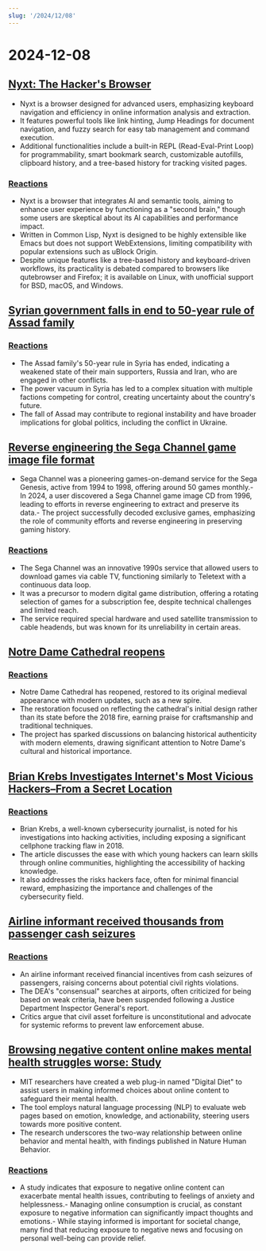 ```yaml
---
slug: '/2024/12/08'
---
```


# 2024-12-08

## [Nyxt: The Hacker's Browser](https://nyxt.atlas.engineer/)

- Nyxt is a browser designed for advanced users, emphasizing keyboard navigation and efficiency in online information analysis and extraction.
- It features powerful tools like link hinting, Jump Headings for document navigation, and fuzzy search for easy tab management and command execution.
- Additional functionalities include a built-in REPL (Read-Eval-Print Loop) for programmability, smart bookmark search, customizable autofills, clipboard history, and a tree-based history for tracking visited pages.

### [Reactions](https://news.ycombinator.com/item?id=42354691)

- Nyxt is a browser that integrates AI and semantic tools, aiming to enhance user experience by functioning as a "second brain," though some users are skeptical about its AI capabilities and performance impact.
- Written in Common Lisp, Nyxt is designed to be highly extensible like Emacs but does not support WebExtensions, limiting compatibility with popular extensions such as uBlock Origin.
- Despite unique features like a tree-based history and keyboard-driven workflows, its practicality is debated compared to browsers like qutebrowser and Firefox; it is available on Linux, with unofficial support for BSD, macOS, and Windows.

## [Syrian government falls in end to 50-year rule of Assad family](https://apnews.com/article/syria-assad-sweida-daraa-homs-hts-qatar-7f65823bbf0a7bd331109e8dff419430)

### [Reactions](https://news.ycombinator.com/item?id=42355364)

- The Assad family's 50-year rule in Syria has ended, indicating a weakened state of their main supporters, Russia and Iran, who are engaged in other conflicts.
- The power vacuum in Syria has led to a complex situation with multiple factions competing for control, creating uncertainty about the country's future.
- The fall of Assad may contribute to regional instability and have broader implications for global politics, including the conflict in Ukraine.

## [Reverse engineering the Sega Channel game image file format](https://www.infochunk.com/schannel/index.html)

- Sega Channel was a pioneering games-on-demand service for the Sega Genesis, active from 1994 to 1998, offering around 50 games monthly.- In 2024, a user discovered a Sega Channel game image CD from 1996, leading to efforts in reverse engineering to extract and preserve its data.- The project successfully decoded exclusive games, emphasizing the role of community efforts and reverse engineering in preserving gaming history.

### [Reactions](https://news.ycombinator.com/item?id=42353907)

- The Sega Channel was an innovative 1990s service that allowed users to download games via cable TV, functioning similarly to Teletext with a continuous data loop.
- It was a precursor to modern digital game distribution, offering a rotating selection of games for a subscription fee, despite technical challenges and limited reach.
- The service required special hardware and used satellite transmission to cable headends, but was known for its unreliability in certain areas.

## [Notre Dame Cathedral reopens](https://apnews.com/article/notre-dame-paris-latest-e50813cf016f08607c20ab115bc4b153)

### [Reactions](https://news.ycombinator.com/item?id=42353215)

- Notre Dame Cathedral has reopened, restored to its original medieval appearance with modern updates, such as a new spire.
- The restoration focused on reflecting the cathedral's initial design rather than its state before the 2018 fire, earning praise for craftsmanship and traditional techniques.
- The project has sparked discussions on balancing historical authenticity with modern elements, drawing significant attention to Notre Dame's cultural and historical importance.

## [Brian Krebs Investigates Internet's Most Vicious Hackers–From a Secret Location](https://www.wsj.com/tech/cybersecurity/hacking-brian-krebs-snowflake-waifu-49b87fce)

### [Reactions](https://news.ycombinator.com/item?id=42354602)

- Brian Krebs, a well-known cybersecurity journalist, is noted for his investigations into hacking activities, including exposing a significant cellphone tracking flaw in 2018.
- The article discusses the ease with which young hackers can learn skills through online communities, highlighting the accessibility of hacking knowledge.
- It also addresses the risks hackers face, often for minimal financial reward, emphasizing the importance and challenges of the cybersecurity field.

## [Airline informant received thousands from passenger cash seizures](https://www.atlantanewsfirst.com/2024/12/03/airline-informant-received-thousands-passenger-cash-seizures/)

### [Reactions](https://news.ycombinator.com/item?id=42354580)

- An airline informant received financial incentives from cash seizures of passengers, raising concerns about potential civil rights violations.
- The DEA's "consensual" searches at airports, often criticized for being based on weak criteria, have been suspended following a Justice Department Inspector General's report.
- Critics argue that civil asset forfeiture is unconstitutional and advocate for systemic reforms to prevent law enforcement abuse.

## [Browsing negative content online makes mental health struggles worse: Study](https://news.mit.edu/2024/study-browsing-negative-content-online-makes-mental-health-struggles-worse-1205)

- MIT researchers have created a web plug-in named "Digital Diet" to assist users in making informed choices about online content to safeguard their mental health.
- The tool employs natural language processing (NLP) to evaluate web pages based on emotion, knowledge, and actionability, steering users towards more positive content.
- The research underscores the two-way relationship between online behavior and mental health, with findings published in Nature Human Behavior.

### [Reactions](https://news.ycombinator.com/item?id=42353944)

- A study indicates that exposure to negative online content can exacerbate mental health issues, contributing to feelings of anxiety and helplessness.- Managing online consumption is crucial, as constant exposure to negative information can significantly impact thoughts and emotions.- While staying informed is important for societal change, many find that reducing exposure to negative news and focusing on personal well-being can provide relief.

<head>
  <meta property="og:title" content="Nyxt: The Hacker's Browser" />
  <meta property="og:type" content="website" />
  <meta property="og:image" content="https://og.cho.sh/api/og/?title=Nyxt%3A%20The%20Hacker's%20Browser&subheading=Sunday%2C%20December%208%2C%202024%3A%20Hacker%20News%20Summary" />
</head>
